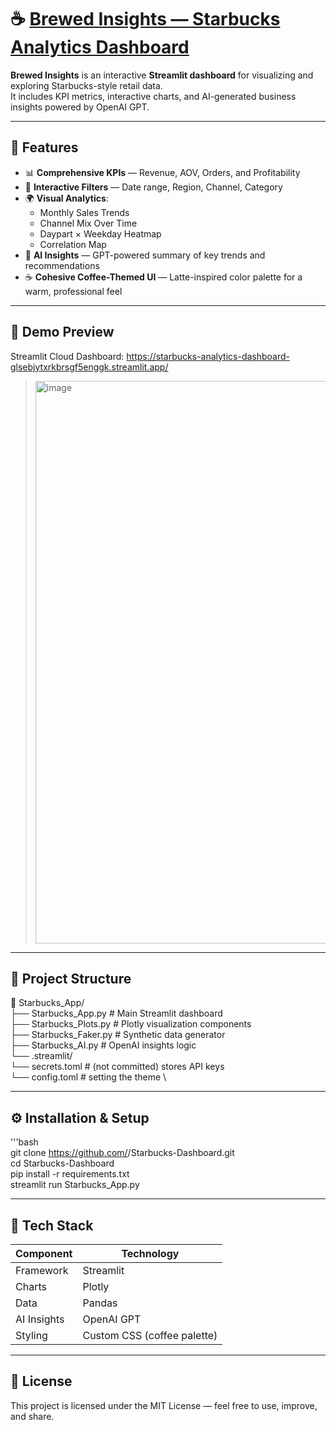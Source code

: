 # ☕ [Brewed Insights — Starbucks Analytics Dashboard](https://starbucks-analytics-dashboard-glsebjytxrkbrsgf5enggk.streamlit.app/)

**Brewed Insights** is an interactive **Streamlit dashboard** for visualizing and exploring Starbucks-style retail data.  
It includes KPI metrics, interactive charts, and AI-generated business insights powered by OpenAI GPT.

---

## 🚀 Features

- 📊 **Comprehensive KPIs** — Revenue, AOV, Orders, and Profitability
- 🧭 **Interactive Filters** — Date range, Region, Channel, Category
- 🌍 **Visual Analytics**:
  - Monthly Sales Trends  
  - Channel Mix Over Time  
  - Daypart × Weekday Heatmap
  - Correlation Map
- 🤖 **AI Insights** — GPT-powered summary of key trends and recommendations
- ☕ **Cohesive Coffee-Themed UI** — Latte-inspired color palette for a warm, professional feel

---

## 🧠 Demo Preview

Streamlit Cloud Dashboard: https://starbucks-analytics-dashboard-glsebjytxrkbrsgf5enggk.streamlit.app/
> <img width="1440" height="900" alt="image" src="https://github.com/user-attachments/assets/cd3dae1f-791c-4e2a-a145-ed4ef3bfd248" />


---

## 🧩 Project Structure

📁 Starbucks_App/ \
├── Starbucks_App.py # Main Streamlit dashboard \
├── Starbucks_Plots.py # Plotly visualization components \
├── Starbucks_Faker.py # Synthetic data generator \
├── Starbucks_AI.py # OpenAI insights logic \
└── .streamlit/ \
└── secrets.toml # (not committed) stores API keys \
└── config.toml # setting the theme \


---

## ⚙️ Installation & Setup

'''bash \
git clone https://github.com/<your-username>/Starbucks-Dashboard.git \
cd Starbucks-Dashboard \
pip install -r requirements.txt \
streamlit run Starbucks_App.py 

---

## 🧰 Tech Stack

| Component   | Technology                  |
| ----------- | --------------------------- |
| Framework   | Streamlit                   |
| Charts      | Plotly                      |
| Data        | Pandas                      |
| AI Insights | OpenAI GPT                  |
| Styling     | Custom CSS (coffee palette) |

---

## 📝 License

This project is licensed under the MIT License — feel free to use, improve, and share.


